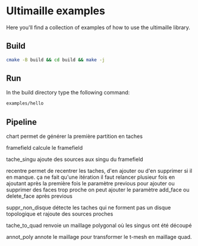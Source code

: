 # Ultimaille examples

Here you'll find a collection of examples of how to use the ultimaille library.

## Build

```sh
cmake -B build && cd build && make -j
```

## Run 

In the build directory type the following command:

```sh
examples/hello
```

## Pipeline

chart permet de générer la première partition en  taches

framefield calcule le framefield

tache_singu ajoute des sources aux singu du framefield

recentre permet de recentrer les taches, d'en ajouter ou d'en supprimer si il en manque. ça ne fait qu'une itération il faut relancer plusieur fois en ajoutant après la première fois le paramètre previous
pour ajouter ou supprimer des faces trop proche on peut ajouter le paramètre add_face ou delete_face après previous

suppr_non_disque détecte les taches qui ne forment pas un disque topologique et rajoute des sources proches

tache_to_quad renvoie un maillage polygonal où les singus ont été découpé

annot_poly annote le maillage pour transformer le t-mesh en maillage quad.
